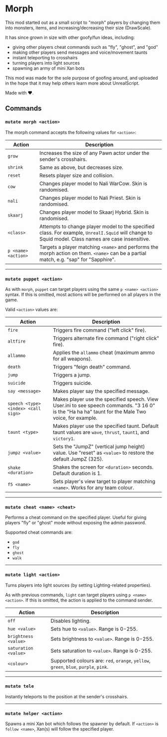 # Morph

This mod started out as a small script to "morph" players by changing them into monsters, items, and increasing/decreasing their size (DrawScale).

It has since grown in size with other goofy/fun ideas, including:

* giving other players cheat commands such as "fly", "ghost", and "god"
* making other players send messages and voice/movement taunts
* instant teleporting to crosshairs
* turning players into light sources
* spawning an army of mini Xan bots

This mod was made for the sole purpose of goofing around, and uploaded in the hope that it may help others learn more about UnrealScript.

Made with ❤️.

## Commands

### `mutate morph <action>`
The morph command accepts the following values for `<action>`:

| Action              | Description                                                                                                                                        |
| ---                 | ---                                                                                                                                                |
| `grow`              | Increases the size of any Pawn actor under the sender's crosshairs.                                                                                |
| `shrink`            | Same as above, but decreases size.                                                                                                                 |
| `reset`             | Resets player size and collision.                                                                                                                  |
| `cow`               | Changes player model to Nali WarCow. Skin is randomised.                                                                                              |
| `nali`              | Changes player model to Nali Priest. Skin is randomised.                                                                                           |
| `skaarj`            | Changes player model to Skaarj Hybrid. Skin is randomised.                                                                                         |
| `<class>`           | Attempts to change player model to the specified class. For example, `UnrealI.Squid` will change to Squid model. Class names are case insensitive. |
| `p <name> <action>` | Targets a player matching `<name>` and performs the morph action on them. `<name>` can be a partial match, e.g. "sap" for "Sapphire".              |

---

### `mutate puppet <action>`
As with `morph`, `puppet` can target players using the same `p <name> <action>` syntax. If this is omitted, most actions will be performed on all players in the game.

Valid `<action>` values are:

| Action                               | Description                                                                                                                                        |
| ---                                  | ---                                                                                                                                                |
| `fire`                               | Triggers fire command ("left click" fire).                                                                                                         |
| `altfire`                            | Triggers alternate fire command ("right click" fire).                                                                                              |
| `allammo`                            | Applies the `allammo` cheat (maximum ammo for all weapons).                                                                                        |
| `death`                              | Triggers "feign death" command.                                                                                                                    |
| `jump`                               | Triggers a jump.                                                                                                                                   |
| `suicide`                            | Triggers suicide.                                                                                                                                  |
| `say <message>`                      | Makes player say the specified message.                                                                                                            |
| `speech <type> <index> <call sign> ` | Makes player use the specified speech. View User.ini to see speech commands. "3 16 0" is the "Ha ha ha" taunt for the Male Two voice, for example. |
| `taunt <type>`                       | Makes player use the specified taunt. Default taunt values are `wave`, `thrust`, `taunt1`, and `victory1`.                                         |
| `jumpz <value>`                      | Sets the "JumpZ" (vertical jump height) value. Use "reset" as `<value>` to restore the default JumpZ (325).                                        |
| `shake <duration>`                   | Shakes the screen for `<duration>` seconds. Default duration is 1.                                                                                 |
| `f5 <name>`                          | Sets player's view target to player matching `<name>`. Works for any team colour.                                                                  |

---

### `mutate cheat <name> <cheat>`
Performs a cheat command on the specified player. Useful for giving players "fly" or "ghost" mode without exposing the admin password.

Supported cheat commands are:

* `god`
* `fly`
* `ghost`
* `walk`

---

### `mutate light <action>`
Turns players into light sources (by setting Lighting-related properties).

As with previous commands, `light` can target players using `p <name> <action>`. If this is omitted, the action is applied to the command sender.

| Action               | Description                                                                          |
| ---                  | ---                                                                                  |
| `off`                | Disables lighting.                                                                   |
| `hue <value>`        | Sets hue to `<value>`. Range is 0-255.                                               |
| `brightness <value>` | Sets brightness to `<value>`. Range is 0-255.                                        |
| `saturation <value>` | Sets saturation to `<value>`. Range is 0-255.                                        |
| `<colour>`           | Supported colours are: `red`, `orange`, `yellow`, `green`, `blue`, `purple`, `pink`. |

---

### `mutate tele`
Instantly teleports to the position at the sender's crosshairs.

---

### `mutate helper <action>`
Spawns a mini Xan bot which follows the spawner by default. If `<action>` is `follow <name>`, Xan(s) will follow the specified player.
